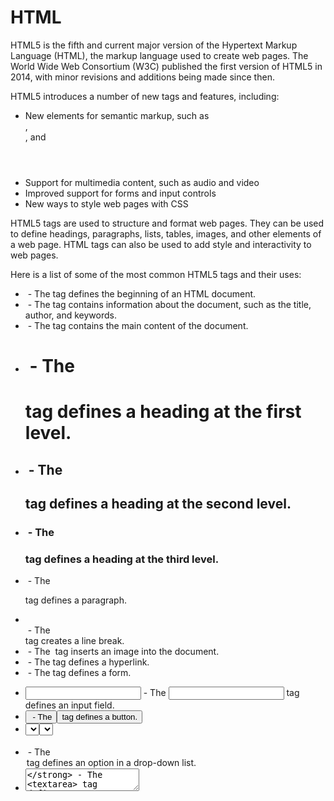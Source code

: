 # HTML

HTML5 is the fifth and current major version of the Hypertext Markup Language (HTML), the markup language used to create web pages. The World Wide Web Consortium (W3C) published the first version of HTML5 in 2014, with minor revisions and additions being made since then.

HTML5 introduces a number of new tags and features, including:

- New elements for semantic markup, such as <article>, <aside>, and <header>
- Support for multimedia content, such as audio and video
- Improved support for forms and input controls
- New ways to style web pages with CSS

HTML5 tags are used to structure and format web pages. They can be used to define headings, paragraphs, lists, tables, images, and other elements of a web page. HTML tags can also be used to add style and interactivity to web pages.

Here is a list of some of the most common HTML5 tags and their uses:

- **<html>** - The <html> tag defines the beginning of an HTML document.
- **<head>** - The <head> tag contains information about the document, such as the title, author, and keywords.
- **<body>** - The <body> tag contains the main content of the document.
- **<h1>** - The <h1> tag defines a heading at the first level.
- **<h2>** - The <h2> tag defines a heading at the second level.
- **<h3>** - The <h3> tag defines a heading at the third level.
- **<p>** - The <p> tag defines a paragraph.
- **<br>** - The <br> tag creates a line break.
- **<img>** - The <img> tag inserts an image into the document.
- **<a>** - The <a> tag defines a hyperlink.
- **<form>** - The <form> tag defines a form.
- **<input>** - The <input> tag defines an input field.
- **<button>** - The <button> tag defines a button.
- **<select>** - The <select> tag defines a drop-down list.
- **<option>** - The <option> tag defines an option in a drop-down list.
- **<textarea>** - The <textarea> tag defines a text area.
- **<ul>** - The <ul> tag defines an unordered list.
- **<ol>** - The <ol> tag defines an ordered list.
- **<li>** - The <li> tag defines a list item.
- **<table>** - The <table> tag defines a table.
- **<tr>** - The <tr> tag defines a row in a table.
- <td> - The <td> tag defines a cell in a table.

These are just a few of the many HTML5 tags that are available. For more information, please consult the W3C's HTML5 specifications.


# CSS

CSS stands for Cascading Style Sheets, which is a style sheet language used for describing the presentation of a document written in HTML or XML. CSS helps to separate the content from the presentation by defining how the HTML elements should be displayed on the web page.

CSS is used to style web pages, including layout, colors, fonts, and other visual effects. It provides a wide range of features and properties that can be applied to HTML elements to make them more visually appealing and attractive. Some of the popular CSS properties include font-size, color, background-color, margin, padding, border, and many more.

CSS has several benefits over traditional HTML styling methods. First, it provides a clear separation between the content and the presentation, making it easier to maintain and update web pages. Second, it enables the creation of consistent and uniform styles across multiple web pages, improving the overall user experience. Third, it allows for greater control over the layout and design of web pages, resulting in more visually appealing and engaging websites.

CSS is an integral part of modern web development, and it is essential for web designers and developers to have a good understanding of CSS to create effective and engaging web pages. There are many resources available online to learn CSS, including tutorials, blogs, and online courses.

In conclusion, CSS is a powerful tool for styling web pages and creating visually appealing and engaging websites. Its benefits include clear separation of content and presentation, consistency across multiple web pages, and greater control over layout and design. Anyone interested in web development should learn CSS to improve their skills and create better websites.

here are some properties in CSS

```css
 {
Color
Font Size
Background Color
Background
Height/Width
Box Model /* (Margin/Padding) */
Border
Border Radius
}
```
